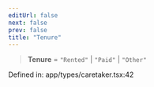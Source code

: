 ```yaml
---
editUrl: false
next: false
prev: false
title: "Tenure"
---
```


> **Tenure** = `"Rented"` \| `"Paid"` \| `"Other"`

Defined in: app/types/caretaker.tsx:42

